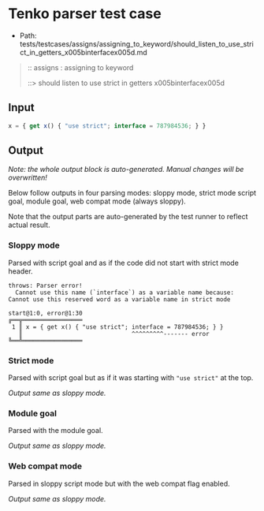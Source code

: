 # Tenko parser test case

- Path: tests/testcases/assigns/assigning_to_keyword/should_listen_to_use_strict_in_getters_x005binterfacex005d.md

> :: assigns : assigning to keyword
>
> ::> should listen to use strict in getters x005binterfacex005d

## Input

`````js
x = { get x() { "use strict"; interface = 787984536; } }
`````

## Output

_Note: the whole output block is auto-generated. Manual changes will be overwritten!_

Below follow outputs in four parsing modes: sloppy mode, strict mode script goal, module goal, web compat mode (always sloppy).

Note that the output parts are auto-generated by the test runner to reflect actual result.

### Sloppy mode

Parsed with script goal and as if the code did not start with strict mode header.

`````
throws: Parser error!
  Cannot use this name (`interface`) as a variable name because: Cannot use this reserved word as a variable name in strict mode

start@1:0, error@1:30
╔══╦═════════════════
 1 ║ x = { get x() { "use strict"; interface = 787984536; } }
   ║                               ^^^^^^^^^------- error
╚══╩═════════════════

`````

### Strict mode

Parsed with script goal but as if it was starting with `"use strict"` at the top.

_Output same as sloppy mode._

### Module goal

Parsed with the module goal.

_Output same as sloppy mode._

### Web compat mode

Parsed in sloppy script mode but with the web compat flag enabled.

_Output same as sloppy mode._
